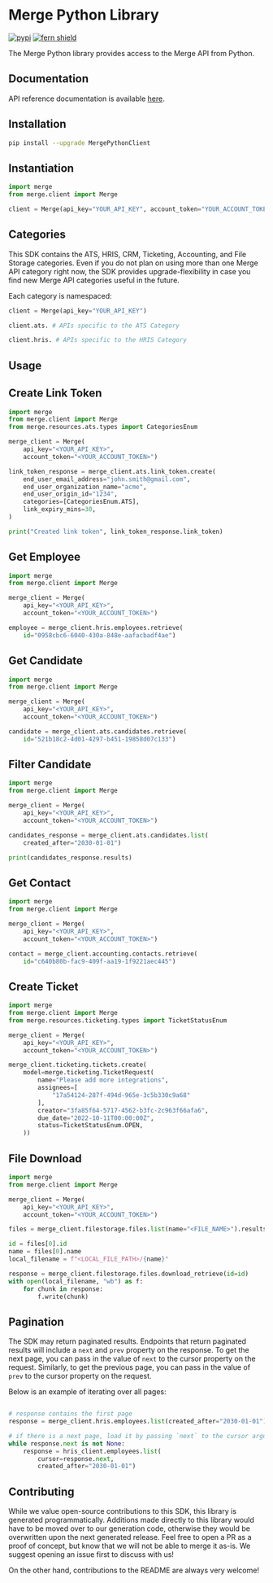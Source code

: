 # Merge Python Library

[![pypi](https://img.shields.io/pypi/v/MergePythonClient.svg)](https://pypi.python.org/pypi/MergePythonClient)
[![fern shield](https://img.shields.io/badge/%F0%9F%8C%BF-SDK%20generated%20by%20Fern-brightgreen)](https://buildwithfern.com/?utm_source=github&utm_medium=readme&utm_campaign=merge-api)

The Merge Python library provides access to the Merge API from Python.

## Documentation

API reference documentation is available [here](https://docs.merge.dev/).

## Installation

```sh
pip install --upgrade MergePythonClient
```

## Instantiation

```python
import merge
from merge.client import Merge

client = Merge(api_key="YOUR_API_KEY", account_token="YOUR_ACCOUNT_TOKEN")
```

## Categories

This SDK contains the ATS, HRIS, CRM, Ticketing, Accounting, and File Storage categories. Even if you do not plan on using more than one Merge API category right now, the SDK provides upgrade-flexibility in case you find new Merge API categories useful in the future.

Each category is namespaced:

```python
client = Merge(api_key="YOUR_API_KEY")

client.ats. # APIs specific to the ATS Category

client.hris. # APIs specific to the HRIS Category
```

## Usage

## Create Link Token

```python
import merge
from merge.client import Merge
from merge.resources.ats.types import CategoriesEnum

merge_client = Merge(
    api_key="<YOUR_API_KEY>", 
    account_token="<YOUR_ACCOUNT_TOKEN>")

link_token_response = merge_client.ats.link_token.create(
    end_user_email_address="john.smith@gmail.com",
    end_user_organization_name="acme",
    end_user_origin_id="1234",
    categories=[CategoriesEnum.ATS],
    link_expiry_mins=30,
)

print("Created link token", link_token_response.link_token)
```

## Get Employee

```python
import merge
from merge.client import Merge

merge_client = Merge(
    api_key="<YOUR_API_KEY>", 
    account_token="<YOUR_ACCOUNT_TOKEN>")

employee = merge_client.hris.employees.retrieve(
    id="0958cbc6-6040-430a-848e-aafacbadf4ae")
```

## Get Candidate

```python
import merge
from merge.client import Merge

merge_client = Merge(
    api_key="<YOUR_API_KEY>", 
    account_token="<YOUR_ACCOUNT_TOKEN>")

candidate = merge_client.ats.candidates.retrieve(
    id="521b18c2-4d01-4297-b451-19858d07c133")
```

## Filter Candidate

```python
import merge
from merge.client import Merge

merge_client = Merge(
    api_key="<YOUR_API_KEY>", 
    account_token="<YOUR_ACCOUNT_TOKEN>")

candidates_response = merge_client.ats.candidates.list(
    created_after="2030-01-01")

print(candidates_response.results)
```

## Get Contact

```python
import merge
from merge.client import Merge

merge_client = Merge(
    api_key="<YOUR_API_KEY>", 
    account_token="<YOUR_ACCOUNT_TOKEN>")

contact = merge_client.accounting.contacts.retrieve(
    id="c640b80b-fac9-409f-aa19-1f9221aec445")
```

## Create Ticket

```python
import merge
from merge.client import Merge
from merge.resources.ticketing.types import TicketStatusEnum

merge_client = Merge(
    api_key="<YOUR_API_KEY>", 
    account_token="<YOUR_ACCOUNT_TOKEN>")

merge_client.ticketing.tickets.create(
    model=merge.ticketing.TicketRequest(
        name="Please add more integrations",
        assignees=[
            "17a54124-287f-494d-965e-3c5b330c9a68"
        ],
        creator="3fa85f64-5717-4562-b3fc-2c963f66afa6",
        due_date="2022-10-11T00:00:00Z",
        status=TicketStatusEnum.OPEN,
    ))
```

## File Download

```python
import merge
from merge.client import Merge

merge_client = Merge(
    api_key="<YOUR_API_KEY>", 
    account_token="<YOUR_ACCOUNT_TOKEN>")

files = merge_client.filestorage.files.list(name="<FILE_NAME>").results

id = files[0].id
name = files[0].name
local_filename = f"<LOCAL_FILE_PATH>/{name}"

response = merge_client.filestorage.files.download_retrieve(id=id)
with open(local_filename, "wb") as f:
    for chunk in response:
        f.write(chunk)
```

## Pagination

The SDK may return paginated results. Endpoints that return paginated results will 
include a `next` and `prev` property on the response. To get the next page, you can 
pass in the value of `next` to the cursor property on the request. Similarly, to 
get the previous page, you can pass in the value of `prev` to the cursor property on 
the request. 

Below is an example of iterating over all pages:
```python

# response contains the first page
response = merge_client.hris.employees.list(created_after="2030-01-01")

# if there is a next page, load it by passing `next` to the cursor argument
while response.next is not None:
    response = hris_client.employees.list(
        cursor=response.next, 
        created_after="2030-01-01")
```

## Contributing

While we value open-source contributions to this SDK, this library is generated programmatically. Additions made directly to this library would have to be moved over to our generation code, otherwise they would be overwritten upon the next generated release. Feel free to open a PR as a proof of concept, but know that we will not be able to merge it as-is. We suggest opening an issue first to discuss with us!

On the other hand, contributions to the README are always very welcome!
